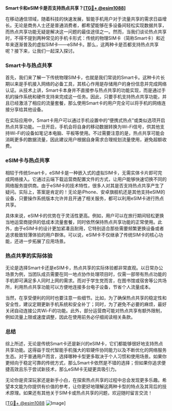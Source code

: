 **Smart卡和eSIM卡是否支持热点共享？[[TG💪+ @esim1088](https://t.me/s/esim1088)]**

在移动通信领域，随着科技的快速发展，智能手机用户对于流量共享的需求日益增长。无论是商务人士还是普通消费者，都希望能够在多设备间轻松实现数据共享，而热点共享功能无疑是解决这一问题的最佳途径之一。然而，当我们谈论热点共享时，不得不提到两种常见的手机卡形式：传统的物理SIM卡（简称Smart卡）和近年来逐渐普及的虚拟SIM卡——eSIM卡。那么，这两种卡是否都支持热点共享呢？接下来，让我们一起深入探讨。

### Smart卡与热点共享

首先，我们来了解一下传统物理SIM卡，也就是我们常说的Smart卡。这种卡片长期以来是手机接入网络的必备工具，其核心作用是存储用户的身份信息并完成网络认证。从技术上讲，Smart卡本身并不直接参与热点共享的功能实现，而是通过手机的操作系统和硬件支持来完成这一任务。因此，只要手机支持热点共享功能，并且已经激活了相应的流量套餐，那么使用Smart卡的用户完全可以将手机的网络连接分享给其他设备。

在实际应用中，Smart卡用户可以通过手机设置中的“便携式热点”或类似选项开启热点共享功能。一旦开启，手机会将自身的移动数据转换为Wi-Fi信号，供其他支持Wi-Fi的设备如笔记本电脑、平板等使用。不过需要注意的是，热点共享可能会消耗更多的数据流量，因此建议用户根据自身需求合理规划流量使用，避免超额收费。

### eSIM卡与热点共享

相较于传统Smart卡，eSIM卡是一种嵌入式的虚拟SIM卡，无需实体卡片即可完成网络接入。它通过云端下载运营商配置文件的方式，让用户能够快速切换不同的网络服务提供商。由于eSIM卡的技术特性，很多人对其是否支持热点共享产生了疑问。实际上，答案是肯定的！无论是iPhone、安卓旗舰机还是其他支持eSIM的设备，只要操作系统版本允许并且开通了相关服务，都可以利用eSIM卡进行热点共享。

具体来说，eSIM卡的优势在于灵活性更高。例如，用户可以在旅行期间轻松更换当地运营商提供的低成本流量套餐，同时依然保持热点共享功能的正常使用。此外，由于eSIM卡的设计更加紧凑且耐用，它特别适合那些需要频繁更换设备或者追求极致轻薄体验的用户群体。可以说，eSIM卡不仅继承了传统SIM卡的核心功能，还进一步拓展了应用场景。

### 热点共享的实际体验

无论是选择Smart卡还是eSIM卡，热点共享的实际体验都非常直观。以日常办公场景为例，当团队成员需要在同一地点协作处理项目时，仅需一部带有热点功能的手机即可满足多人同时上网的需求。而对于学生党而言，在图书馆或宿舍等公共场所，利用热点共享功能可以方便地连接多台电子设备，节省个人流量成本。

当然，在享受便利的同时也要注意一些细节。比如，为了确保热点共享的稳定性和安全性，建议定期更新手机系统和安全补丁；同时，为了避免不必要的麻烦，最好关闭自动连接公共Wi-Fi的功能。此外，部分运营商可能对热点共享有额外限制，例如流量上限或速度调整，因此在使用前务必仔细阅读相关条款。

### 总结

综上所述，无论是传统Smart卡还是新兴的eSIM卡，它们都能够很好地支持热点共享功能。这得益于现代智能手机强大的软硬件协同能力以及不断优化的网络服务生态。对于普通用户而言，选择哪种卡型更多取决于个人习惯和使用场景。如果你更倾向于稳定可靠的传统方式，那么Smart卡依然是不错的选择；但如果你追求便捷高效且乐于尝试新技术，那么eSIM卡无疑更具吸引力。

无论你是资深玩家还是新手小白，在探索热点共享的过程中总会发现更多乐趣。希望本文能为你提供有价值的参考，让你更好地理解这两种卡型的特点及其背后的技术原理。如果还有其他关于SIM卡或热点共享的问题，欢迎随时留言交流！

[[TG💪+ @esim1088](https://t.me/s/esim1088) ![Image](https://i.postimg.cc/4NQfJmqS/Snipaste-2025-05-13-00-14-12.png)]